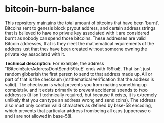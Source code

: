 # bitcoin-burn-balance
This repository maintains the total amount of bitcoins that have been 'burnt'. 
Bitcoins sent to genesis block payout address, and certain address strings that
is believed to have no private key associated with it are considered burnt as nobody
can spend those bitcoins. These addresses are valid Bitcoin addresses, that is they meet
the mathematical requirements of the address just that they have been created without
someone owning the private key associated with it.

**Technical description:**
For example, the address '1BitcoinEaterAddressDontSendf59kuE' ends with f59kuE. That isn't 
just random gibberish the first person to send to that address made up.  All or part of that
is the checksum (mathematical verification that the address is valid). The checksum is what 
prevents you from making something up completely, and it exists primarily to prevent accidental
spends to typo addresses (it isn't technically required, but because it exists, it is extremely
unlikely that you can type an address wrong and send coins). The address also must only contain 
valid characters as defined by base-58 encoding, which prevents that particular address from 
being all caps (uppercase o and i are not allowed in base-58).
